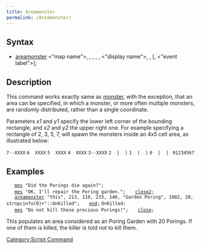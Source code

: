 ```yaml
---
title: Areamonster
permalink: /Areamonster/
---
```


Syntax
------

-   [areamonster](/areamonster "wikilink") &lt;"map name"&gt;, <x1>, <y1>, <x2>, <y2>, &lt;"display name"&gt;, <mob id>, <amount>\[, &lt;"event label"&gt;\];

Description
-----------

This command works exactly same as [monster](/monster "wikilink"), with the exception, that an area can be specified, in which a monster, or more often multiple monsters, are randomly distributed, rather than a single coordinate.

Parameters *x1* and *y1* specify the lower left corner of the bounding rectangle, and *x2* and *y2* the upper right one. For example specifying a rectangle of 2, 3, 5, 7, will spawn the monsters inside an 4x5 cell area, as illustrated below:

`7--XXXX`
`6  XXXX`
`5  XXXX`
`4  XXXX`
`3--XXXX`
`2  |  |`
`1  |  |`
`0  |  |`
` 01234567`

Examples
--------

`   `[`mes`](/mes "wikilink")` "Did the Porings die again?";`
`   `[`mes`](/mes "wikilink")` "OK, I'll repair the Poring garden.";`
`   `[`close2`](/close2 "wikilink")`;`
`   `[`areamonster`](/areamonster "wikilink")` "this", 213, 110, 233, 140, "Garden Poring", 1002, 20, strnpcinfo(0)+"::OnKilled";`
`   `[`end`](/end "wikilink")`;`
`OnKilled:`
`   `[`mes`](/mes "wikilink")` "Do not kill these precious Porings!";`
`   `[`close`](/close "wikilink")`;`

This populates an area considered as an Poring Garden with 20 Porings. If one of them is killed, the killer is told not to kill them.

[Category:Script Command](/Category:Script_Command "wikilink")